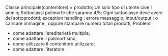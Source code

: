 Classe principale(contenitore) = prodotto;
Un solo tipo di utente cioè l admin;
Sottoclassi polimorfe che saranno 4/5;
Ogni sottoclasse deve avere dei sottoprodotti;
exception handling : errore messaggio;
input/output : o caricare immagine , oppure stampare numero totali prodotti;
Problemi:
- come adattare l'ereditarietà multipla;
- come adattare il polimorfismo;
- come utilizzare il contenitore utilizzare;
- come adattare l'iteratore
